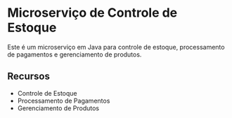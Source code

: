 # Microserviço de Controle de Estoque

Este é um microserviço em Java para controle de estoque, processamento de pagamentos e gerenciamento de produtos.


## Recursos

- Controle de Estoque
- Processamento de Pagamentos
- Gerenciamento de Produtos


